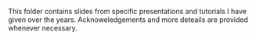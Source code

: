 This folder contains slides from specific presentations and tutorials I have given over the years. 
Acknoweledgements and more deteails are provided whenever necessary.
